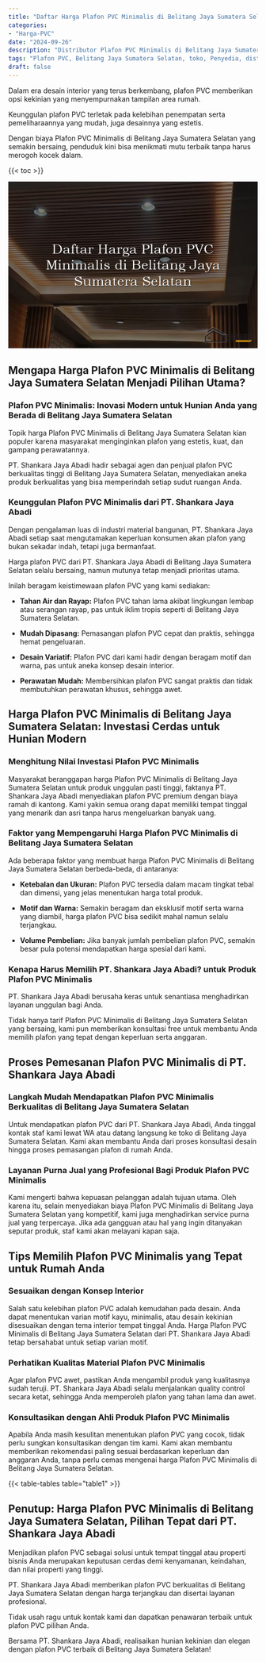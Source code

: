 ```yaml
---
title: "Daftar Harga Plafon PVC Minimalis di Belitang Jaya Sumatera Selatan"
categories: 
- "Harga-PVC"
date: "2024-09-26"
description: "Distributor Plafon PVC Minimalis di Belitang Jaya Sumatera Selatan untuk tempat tinggal, kantor, dan gerai. Panel unggulan, beragam motif, variasi warna modern, dengan jasa instalasi dikerjakan oleh tim berpengalaman dan kepastian resmi!|Jasa distribusi Plafon PVC Minimalis di Belitang Jaya Sumatera Selatan bagi kebutuhan hunian, office, atau gerai, dengan panel berkualitas dan pemasangan oleh teknisi profesional dan jaminan resmi.|Alternatif Plafon PVC Minimalis di Belitang Jaya Sumatera Selatan yang terpercaya untuk hunian, kantor, serta toko, dengan produk unggulan dan penempatan dikerjakan oleh tenaga ahli ahli serta garansi resmi.|Penjualan Plafon PVC Minimalis di Belitang Jaya Sumatera Selatan untuk tempat tinggal, office, dan ritel, dengan produk unggulan dan instalasi oleh tenaga ahli ahli, disertai dengan garansi resmi.}"
tags: "Plafon PVC, Belitang Jaya Sumatera Selatan, toko, Penyedia, distributor"
draft: false
---
```


Dalam era desain interior yang terus berkembang, plafon PVC memberikan opsi kekinian yang menyempurnakan tampilan area rumah.

Keunggulan plafon PVC terletak pada kelebihan penempatan serta pemeliharaannya yang mudah, juga desainnya yang estetis.

Dengan biaya Plafon PVC Minimalis di Belitang Jaya Sumatera Selatan yang semakin bersaing, penduduk kini bisa menikmati mutu terbaik tanpa harus merogoh kocek dalam.

{{< toc >}}

![Daftar Harga Plafon PVC Minimalis di Belitang Jaya Sumatera Selatan](/images/Harga-PVC/Daftar-Harga-Plafon-PVC-Minimalis-di-Belitang-Jaya-Sumatera-Selatan.png)


## Mengapa Harga Plafon PVC Minimalis di Belitang Jaya Sumatera Selatan Menjadi Pilihan Utama?

### Plafon PVC Minimalis: Inovasi Modern untuk Hunian Anda yang Berada di Belitang Jaya Sumatera Selatan

Topik harga Plafon PVC Minimalis di Belitang Jaya Sumatera Selatan kian populer karena masyarakat menginginkan plafon yang estetis, kuat, dan gampang perawatannya.

PT. Shankara Jaya Abadi hadir sebagai agen dan penjual plafon PVC berkualitas tinggi di Belitang Jaya Sumatera Selatan, menyediakan aneka produk berkualitas yang bisa memperindah setiap sudut ruangan Anda.

### Keunggulan Plafon PVC Minimalis dari PT. Shankara Jaya Abadi

Dengan pengalaman luas di industri material bangunan, PT. Shankara Jaya Abadi setiap saat mengutamakan keperluan konsumen akan plafon yang bukan sekadar indah, tetapi juga bermanfaat.

Harga plafon PVC dari PT. Shankara Jaya Abadi di Belitang Jaya Sumatera Selatan selalu bersaing, namun mutunya tetap menjadi prioritas utama.

Inilah beragam keistimewaan plafon PVC yang kami sediakan:

- **Tahan Air dan Rayap:** Plafon PVC tahan lama akibat lingkungan lembap atau serangan rayap, pas untuk iklim tropis seperti di Belitang Jaya Sumatera Selatan.

- **Mudah Dipasang:** Pemasangan plafon PVC cepat dan praktis, sehingga hemat pengeluaran.

- **Desain Variatif:** Plafon PVC dari kami hadir dengan beragam motif dan warna, pas untuk aneka konsep desain interior.

- **Perawatan Mudah:** Membersihkan plafon PVC sangat praktis dan tidak membutuhkan perawatan khusus, sehingga awet.

## Harga Plafon PVC Minimalis di Belitang Jaya Sumatera Selatan: Investasi Cerdas untuk Hunian Modern

### Menghitung Nilai Investasi Plafon PVC Minimalis

Masyarakat beranggapan harga Plafon PVC Minimalis di Belitang Jaya Sumatera Selatan untuk produk unggulan pasti tinggi, faktanya PT. Shankara Jaya Abadi menyediakan plafon PVC premium dengan biaya ramah di kantong. Kami yakin semua orang dapat memiliki tempat tinggal yang menarik dan asri tanpa harus mengeluarkan banyak uang.

### Faktor yang Mempengaruhi Harga Plafon PVC Minimalis di Belitang Jaya Sumatera Selatan

Ada beberapa faktor yang membuat harga Plafon PVC Minimalis di Belitang Jaya Sumatera Selatan berbeda-beda, di antaranya:

- **Ketebalan dan Ukuran:** Plafon PVC tersedia dalam macam tingkat tebal dan dimensi, yang jelas menentukan harga total produk.

- **Motif dan Warna:** Semakin beragam dan eksklusif motif serta warna yang diambil, harga plafon PVC bisa sedikit mahal namun selalu terjangkau.

- **Volume Pembelian:** Jika banyak jumlah pembelian plafon PVC, semakin besar pula potensi mendapatkan harga spesial dari kami.

### Kenapa Harus Memilih PT. Shankara Jaya Abadi? untuk Produk Plafon PVC Minimalis

PT. Shankara Jaya Abadi berusaha keras untuk senantiasa menghadirkan layanan unggulan bagi Anda.

Tidak hanya tarif Plafon PVC Minimalis di Belitang Jaya Sumatera Selatan yang bersaing, kami pun memberikan konsultasi free untuk membantu Anda memilih plafon yang tepat dengan keperluan serta anggaran.

## Proses Pemesanan Plafon PVC Minimalis di PT. Shankara Jaya Abadi

### Langkah Mudah Mendapatkan Plafon PVC Minimalis Berkualitas di Belitang Jaya Sumatera Selatan

Untuk mendapatkan plafon PVC dari PT. Shankara Jaya Abadi, Anda tinggal kontak staf kami lewat WA atau datang langsung ke toko di Belitang Jaya Sumatera Selatan. Kami akan membantu Anda dari proses konsultasi desain hingga proses pemasangan plafon di rumah Anda.

### Layanan Purna Jual yang Profesional Bagi Produk Plafon PVC Minimalis

Kami mengerti bahwa kepuasan pelanggan adalah tujuan utama. Oleh karena itu, selain menyediakan biaya Plafon PVC Minimalis di Belitang Jaya Sumatera Selatan yang kompetitif, kami juga menghadirkan service purna jual yang terpercaya. Jika ada gangguan atau hal yang ingin ditanyakan seputar produk, staf kami akan melayani kapan saja.

## Tips Memilih Plafon PVC Minimalis yang Tepat untuk Rumah Anda

### Sesuaikan dengan Konsep Interior

Salah satu kelebihan plafon PVC adalah kemudahan pada desain. Anda dapat menentukan varian motif kayu, minimalis, atau desain kekinian disesuaikan dengan tema interior tempat tinggal Anda. Harga Plafon PVC Minimalis di Belitang Jaya Sumatera Selatan dari PT. Shankara Jaya Abadi tetap bersahabat untuk setiap varian motif.

### Perhatikan Kualitas Material Plafon PVC Minimalis

Agar plafon PVC awet, pastikan Anda mengambil produk yang kualitasnya sudah teruji. PT. Shankara Jaya Abadi selalu menjalankan quality control secara ketat, sehingga Anda memperoleh plafon yang tahan lama dan awet.

### Konsultasikan dengan Ahli Produk Plafon PVC Minimalis

Apabila Anda masih kesulitan menentukan plafon PVC yang cocok, tidak perlu sungkan konsultasikan dengan tim kami. Kami akan membantu memberikan rekomendasi paling sesuai berdasarkan keperluan dan anggaran Anda, tanpa perlu cemas mengenai harga Plafon PVC Minimalis di Belitang Jaya Sumatera Selatan.

{{< table-tables table="table1" >}}

## Penutup: Harga Plafon PVC Minimalis di Belitang Jaya Sumatera Selatan, Pilihan Tepat dari PT. Shankara Jaya Abadi

Menjadikan plafon PVC sebagai solusi untuk tempat tinggal atau properti bisnis Anda merupakan keputusan cerdas demi kenyamanan, keindahan, dan nilai properti yang tinggi.

PT. Shankara Jaya Abadi memberikan plafon PVC berkualitas di Belitang Jaya Sumatera Selatan dengan harga terjangkau dan disertai layanan profesional.

Tidak usah ragu untuk kontak kami dan dapatkan penawaran terbaik untuk plafon PVC pilihan Anda.

Bersama PT. Shankara Jaya Abadi, realisaikan hunian kekinian dan elegan dengan plafon PVC terbaik di Belitang Jaya Sumatera Selatan!